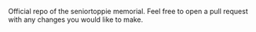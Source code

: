 Official repo of the seniortoppie memorial. Feel free to open a pull request with any changes you would like to make.
